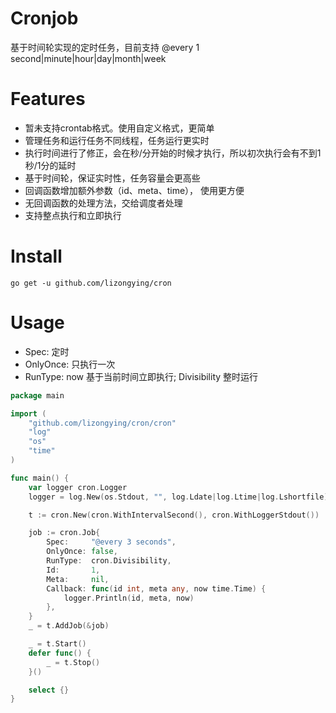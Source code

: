 # Cronjob

基于时间轮实现的定时任务，目前支持 @every 1 second|minute|hour|day|month|week

# Features

* 暂未支持crontab格式。使用自定义格式，更简单
* 管理任务和运行任务不同线程，任务运行更实时
* 执行时间进行了修正，会在秒/分开始的时候才执行，所以初次执行会有不到1秒/1分的延时
* 基于时间轮，保证实时性，任务容量会更高些
* 回调函数增加额外参数（id、meta、time）， 使用更方便
* 无回调函数的处理方法，交给调度者处理
* 支持整点执行和立即执行

# Install

```shell
go get -u github.com/lizongying/cron
```

# Usage

* Spec: 定时
* OnlyOnce: 只执行一次
* RunType: now 基于当前时间立即执行; Divisibility 整时运行

```go
package main

import (
	"github.com/lizongying/cron/cron"
	"log"
	"os"
	"time"
)

func main() {
	var logger cron.Logger
	logger = log.New(os.Stdout, "", log.Ldate|log.Ltime|log.Lshortfile)

	t := cron.New(cron.WithIntervalSecond(), cron.WithLoggerStdout())

	job := cron.Job{
		Spec:     "@every 3 seconds",
		OnlyOnce: false,
		RunType:  cron.Divisibility,
		Id:       1,
		Meta:     nil,
		Callback: func(id int, meta any, now time.Time) {
			logger.Println(id, meta, now)
		},
	}
	_ = t.AddJob(&job)

	_ = t.Start()
	defer func() {
		_ = t.Stop()
	}()

	select {}
}
```
